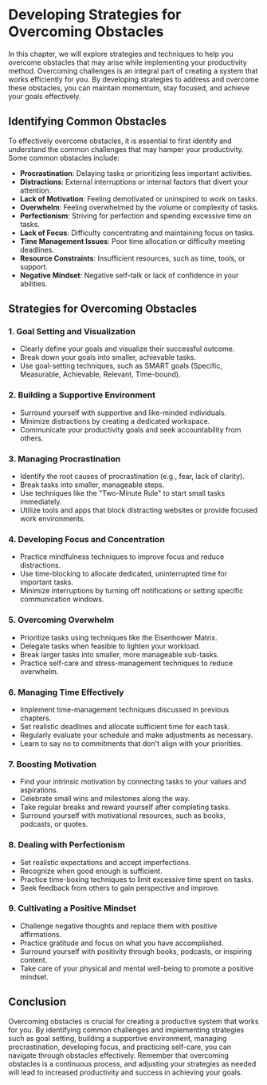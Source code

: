 Developing Strategies for Overcoming Obstacles
=======================================================

In this chapter, we will explore strategies and techniques to help you overcome obstacles that may arise while implementing your productivity method. Overcoming challenges is an integral part of creating a system that works efficiently for you. By developing strategies to address and overcome these obstacles, you can maintain momentum, stay focused, and achieve your goals effectively.

**Identifying Common Obstacles**
--------------------------------

To effectively overcome obstacles, it is essential to first identify and understand the common challenges that may hamper your productivity. Some common obstacles include:

* **Procrastination**: Delaying tasks or prioritizing less important activities.
* **Distractions**: External interruptions or internal factors that divert your attention.
* **Lack of Motivation**: Feeling demotivated or uninspired to work on tasks.
* **Overwhelm**: Feeling overwhelmed by the volume or complexity of tasks.
* **Perfectionism**: Striving for perfection and spending excessive time on tasks.
* **Lack of Focus**: Difficulty concentrating and maintaining focus on tasks.
* **Time Management Issues**: Poor time allocation or difficulty meeting deadlines.
* **Resource Constraints**: Insufficient resources, such as time, tools, or support.
* **Negative Mindset**: Negative self-talk or lack of confidence in your abilities.

**Strategies for Overcoming Obstacles**
---------------------------------------

### 1. **Goal Setting and Visualization**

* Clearly define your goals and visualize their successful outcome.
* Break down your goals into smaller, achievable tasks.
* Use goal-setting techniques, such as SMART goals (Specific, Measurable, Achievable, Relevant, Time-bound).

### 2. **Building a Supportive Environment**

* Surround yourself with supportive and like-minded individuals.
* Minimize distractions by creating a dedicated workspace.
* Communicate your productivity goals and seek accountability from others.

### 3. **Managing Procrastination**

* Identify the root causes of procrastination (e.g., fear, lack of clarity).
* Break tasks into smaller, manageable steps.
* Use techniques like the "Two-Minute Rule" to start small tasks immediately.
* Utilize tools and apps that block distracting websites or provide focused work environments.

### 4. **Developing Focus and Concentration**

* Practice mindfulness techniques to improve focus and reduce distractions.
* Use time-blocking to allocate dedicated, uninterrupted time for important tasks.
* Minimize interruptions by turning off notifications or setting specific communication windows.

### 5. **Overcoming Overwhelm**

* Prioritize tasks using techniques like the Eisenhower Matrix.
* Delegate tasks when feasible to lighten your workload.
* Break larger tasks into smaller, more manageable sub-tasks.
* Practice self-care and stress-management techniques to reduce overwhelm.

### 6. **Managing Time Effectively**

* Implement time-management techniques discussed in previous chapters.
* Set realistic deadlines and allocate sufficient time for each task.
* Regularly evaluate your schedule and make adjustments as necessary.
* Learn to say no to commitments that don't align with your priorities.

### 7. **Boosting Motivation**

* Find your intrinsic motivation by connecting tasks to your values and aspirations.
* Celebrate small wins and milestones along the way.
* Take regular breaks and reward yourself after completing tasks.
* Surround yourself with motivational resources, such as books, podcasts, or quotes.

### 8. **Dealing with Perfectionism**

* Set realistic expectations and accept imperfections.
* Recognize when good enough is sufficient.
* Practice time-boxing techniques to limit excessive time spent on tasks.
* Seek feedback from others to gain perspective and improve.

### 9. **Cultivating a Positive Mindset**

* Challenge negative thoughts and replace them with positive affirmations.
* Practice gratitude and focus on what you have accomplished.
* Surround yourself with positivity through books, podcasts, or inspiring content.
* Take care of your physical and mental well-being to promote a positive mindset.

**Conclusion**
--------------

Overcoming obstacles is crucial for creating a productive system that works for you. By identifying common challenges and implementing strategies such as goal setting, building a supportive environment, managing procrastination, developing focus, and practicing self-care, you can navigate through obstacles effectively. Remember that overcoming obstacles is a continuous process, and adjusting your strategies as needed will lead to increased productivity and success in achieving your goals.

